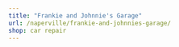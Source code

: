 ```yaml
---
title: "Frankie and Johnnie's Garage"
url: /naperville/frankie-and-johnnies-garage/
shop: car repair
---
```

